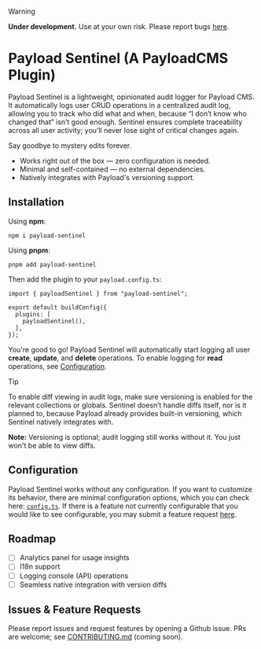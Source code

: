 > [!WARNING]
> **Under development.** Use at your own risk. Please report bugs [here](https://github.com/atlasgong/payload-sentinel/issues).

# Payload Sentinel (A PayloadCMS Plugin)

Payload Sentinel is a lightweight, opinionated audit logger for Payload CMS. It automatically logs user CRUD operations in a centralized audit log, allowing you to track who did what and when,  because “I don’t know who changed that” isn’t good enough. Sentinel ensures complete traceability across all user activity; you’ll never lose sight of critical changes again.

Say goodbye to mystery edits forever.
- Works right out of the box — zero configuration is needed.
- Minimal and self-contained — no external dependencies.
- Natively integrates with Payload's versioning support.

## Installation 
Using **npm**:
```
npm i payload-sentinel
```

Using **pnpm**:
```
pnpm add payload-sentinel
```

Then add the plugin to your `payload.config.ts`:
```
import { payloadSentinel } from "payload-sentinel";

export default buildConfig({
  plugins: [
    payloadSentinel(),
  ],
});
```
You're good to go! Payload Sentinel will automatically start logging all user **create**, **update**, and **delete** operations. To enable logging for **read** operations, see [Configuration](#configuration).
> [!TIP]
> To enable diff viewing in audit logs, make sure versioning is enabled for the relevant collections or globals. Sentinel doesn’t handle diffs itself, nor is it planned to, because Payload already provides built-in versioning, which Sentinel natively integrates with.
> 
> **Note:** Versioning is optional; audit logging still works without it. You just won't be able to view diffs.

## Configuration
Payload Sentinel works without any configuration. If you want to customize its behavior, there are minimal configuration options, which you can check here: [`config.ts`](./src/config.ts). If there is a feature not currently configurable that you would like to see configurable, you may submit a feature request [here](https://github.com/atlasgong/payload-sentinel/issues).
 
## Roadmap
- [ ] Analytics panel for usage insights
- [ ] I18n support
- [ ] Logging console (API) operations
- [ ] Seamless native integration with version diffs

## Issues & Feature Requests
Please report issues and request features by opening a Github issue. PRs are welcome; see [CONTRIBUTING.md](./CONTRIBUTING.md) (coming soon).
